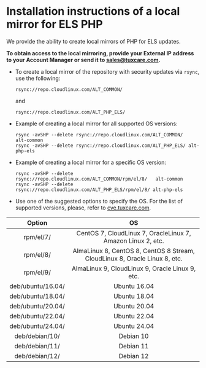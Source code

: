 # Installation instructions of a local mirror for ELS PHP

We provide the ability to create local mirrors of PHP for ELS updates.

**To obtain access to the local mirroring, provide your External IP address to your Account Manager or send it to [sales@tuxcare.com](mailto:sales@tuxcare.com).**

* To create a local mirror of the repository with security updates via `rsync`, use the following:
  
  <CodeWithCopy>

  ```
  rsync://repo.cloudlinux.com/ALT_COMMON/
  ```

  </CodeWithCopy>

  and

  <CodeWithCopy>

  ```
  rsync://repo.cloudlinux.com/ALT_PHP_ELS/
  ```

  </CodeWithCopy>

* Example of creating a local mirror for all supported OS versions:

  <CodeWithCopy>

  ```
  rsync -avSHP --delete rsync://repo.cloudlinux.com/ALT_COMMON/   alt-common
  rsync -avSHP --delete rsync://repo.cloudlinux.com/ALT_PHP_ELS/ alt-php-els
  ```

  </CodeWithCopy>

* Example of creating a local mirror for a specific OS version:

  <CodeWithCopy>

  ```
  rsync -avSHP --delete rsync://repo.cloudlinux.com/ALT_COMMON/rpm/el/8/   alt-common
  rsync -avSHP --delete rsync://repo.cloudlinux.com/ALT_PHP_ELS/rpm/el/8/ alt-php-els
  ```

  </CodeWithCopy>

* Use one of the suggested options to specify the OS. For the list of supported versions, please, refer to [cve.tuxcare.com](https://cve.tuxcare.com/els-alt-php/projects).

| Option            | OS                                                                         |
| :---------------: | :------------------------------------------------------------------------: |
| rpm/el/7/         | CentOS 7, CloudLinux 7, OracleLinux 7, Amazon Linux 2, etc.                |
| rpm/el/8/         | AlmaLinux 8, CentOS 8, CentOS 8 Stream, CloudLinux 8, Oracle Linux 8, etc. |
| rpm/el/9/         | AlmaLinux 9, CloudLinux 9, Oracle Linux 9, etc.                            |
| deb/ubuntu/16.04/ | Ubuntu 16.04                                                               |
| deb/ubuntu/18.04/ | Ubuntu 18.04                                                               |
| deb/ubuntu/20.04/ | Ubuntu 20.04                                                               |
| deb/ubuntu/22.04/ | Ubuntu 22.04                                                               |
| deb/ubuntu/24.04/ | Ubuntu 24.04                                                               |
| deb/debian/10/    | Debian 10                                                                  |
| deb/debian/11/    | Debian 11                                                                  |
| deb/debian/12/    | Debian 12                                                                  |
